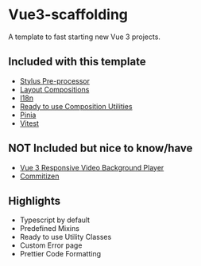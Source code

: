 # Vue3-scaffolding

A template to fast starting new Vue 3 projects.

## Included with this template

* [Stylus Pre-processor](https://stylus-lang.com/)
* [Layout Compositions](https://every-layout.dev/rudiments/composition/)
* [I18n](https://github.com/intlify/bundle-tools/tree/main/packages/unplugin-vue-i18n)
* [Ready to use Composition Utilities](https://vueuse.org/)
* [Pinia](https://pinia.vuejs.org/)
* [Vitest](https://vitest.dev/)

## NOT Included but nice to know/have
* [Vue 3 Responsive Video Background Player](https://github.com/avidofood/vue-responsive-video-background-player)
* [Commitizen](https://github.com/commitizen/cz-cli)


## Highlights

* Typescript by default
* Predefined Mixins
* Ready to use Utility Classes
* Custom Error page
* Prettier Code Formatting

